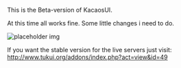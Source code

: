 

This is the Beta-version of KacaosUI.

At this time all works fine. Some little changes i need to do.


![placeholder img](https://dl.dropbox.com/u/53632790/WoWScrnShot_081912_183108.jpg)              





If you want the stable version for the live servers just visit: 
http://www.tukui.org/addons/index.php?act=view&id=49